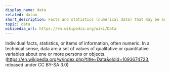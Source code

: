 ```yaml
---
display_name: data
related: datum
short_description: Facts and statistics (numerical data) that may be analysed.
topic: data
wikipedia_url: https://en.wikipedia.org/wiki/Data
---
```

Individual facts, statistics, or items of information, often numeric. In a technical sense, data are a set of values of qualitative or quantitative variables about one or more persons or objects.
(https://en.wikipedia.org/w/index.php?title=Data&oldid=1093674723, released under CC BY-SA 3.0)

